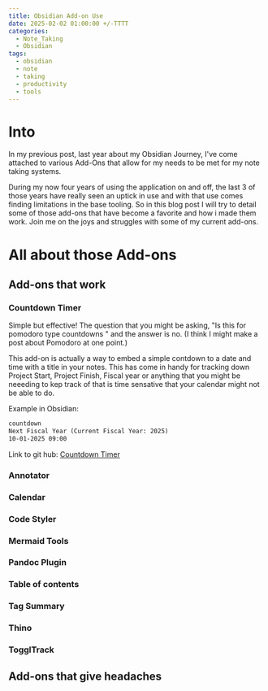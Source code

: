 ```yaml
---
title: Obsidian Add-on Use
date: 2025-02-02 01:00:00 +/-TTTT
categories:
  - Note_Taking
  - Obsidian
tags:
  - obsidian
  - note
  - taking
  - productivity
  - tools
---
```

# Into

In my previous post, last year about my Obsidian Journey, I've come attached to various Add-Ons that allow for my needs to be met for my note taking systems. 

During my now four years of using the application on and off, the last 3 of those years have really seen an uptick in use and with that use comes finding limitations in the base tooling. So in this blog post I will try to detail some of those add-ons that have become a favorite and how i made them work. Join me on the joys and struggles with some of my current add-ons. 


# All about those Add-ons

## Add-ons that work

### Countdown Timer

Simple but effective! The question that you might be asking, "Is this for pomodoro type countdowns " and the answer is no. (I think I might make a post about Pomodoro at one point.)

This add-on is actually a way to embed a simple contdown to a date and time with a title in your notes. This has come in handy for tracking down Project Start, Project Finish, Fiscal year or anything that you might be neeeding to kep track of that is time sensative that your calendar might not be able to do. 

Example in Obsidian: 

```txt
countdown
Next Fiscal Year (Current Fiscal Year: 2025)
10-01-2025 09:00
```

Link to git hub: [Countdown Timer](https://github.com/KaizelZero/obsidian-countdown)

### Annotator

### Calendar

### Code Styler

### Mermaid Tools

### Pandoc Plugin

### Table of contents

### Tag Summary

### Thino

### TogglTrack


## Add-ons that give headaches 

